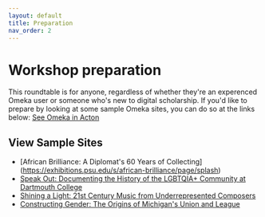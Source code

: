 ```yaml
---
layout: default
title: Preparation
nav_order: 2
---
```


# Workshop preparation 

This roundtable is for anyone, regardless of whether they're an experenced Omeka user or someone who's new to digital scholarship. If you'd like to prepare by looking at some sample Omeka sites, you can do so at the links below: [See Omeka in Acton](#view-sample-sites) 

## View Sample Sites

- [African Brilliance: A Diplomat's 60 Years of Collecting] (https://exhibitions.psu.edu/s/african-brilliance/page/splash)
- [Speak Out: Documenting the History of the LGBTQIA+ Community at Dartmouth College](https://exhibits.library.dartmouth.edu/s/SpeakOut/page/home)
- [Shining a Light: 21st Century Music from Underrepresented Composers](https://exhibits.library.umkc.edu/s/shining-a-light/page/home)
- [Constructing Gender: The Origins of Michigan's Union and League](https://exhibits.bentley.umich.edu/s/constructing_gender/page/introduction)

